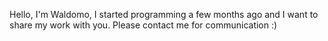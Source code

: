 Hello, I'm Waldomo, I started programming a few months ago and I want to share my work with you. Please contact me for communication :)
